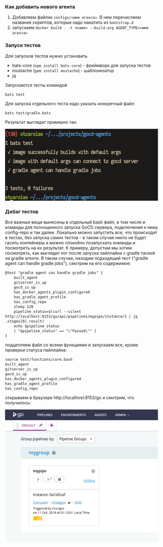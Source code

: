 ### Как добавить нового агента
1) Добавляем файлик `configs/<имя агента>`. В нем перечисляем названия скриптов, которые надо накатить из `bootstrap.d`
2) запускаем `docker build . -t <name> --build-arg AGENT_TYPE=<имя агента>`

### Запуск тестов
Для запусков тестов нужно установить
- bats-core (`npm install bats-core`) - фреймворк для запуска тестов
- mustache (`gem install mustache`) - шаблонизатор
- jq  

Запускаются тесты командой
```
bats test
```

Для запуска отдельного теста надо указать конкретный файл:
```
bats test/gradle.bats
```

Результат выглядит примерно так:  

![alt text](screens/bats.png)

### Дебаг тестов
Все важные вещи вынесены в отдельный bash файл, в том числе и команды для полноценного запуска GoCD сервера, подключения к нему config-repo и так далее. Локально можно запустить все, что происходит в тестах, без запуска самих тестов - в таком случае никто не будет гасить контейнеры и можно спокойно позапускать команды и посмотреть на их результат. К примеру, допустим мы хотим посмотреть, как выглядит лог после запуска пайплайна с gradle таской на gradle агенте. В таком случае, находим подходящий тест ("gradle agent can handle gradle jobs"), смотрим на его содержимое:
```
@test "gradle agent can handle gradle jobs" {
    built_agent
    gitserver_is_up
    gocd_is_up
    has_docker_agents_plugin_configured
    has_gradle_agent_profile
    has_config_repo
    sleep 120
    pipeline_status=$(curl --silent http://localhost:8153/go/api/pipelines/mypipe/instance/1 | jq .stages[0].result)
    echo $pipeline_status
    [ "$pipeline_status" == "\"Passed\"" ]
}
```
подцепляем файл со всеми функциями и запускаем все, кроме проверки статуса пайплайна:
```
source test/functions/core.bash
built_agent
gitserver_is_up
gocd_is_up
has_docker_agents_plugin_configured
has_gradle_agent_profile
has_config_repo
```
открываем в браузере http://localhost:8153/go и смотрим, что получилось:  

![alt text](screens/gocd.png)
